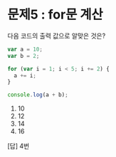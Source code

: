# 문제5 : for문 계산

다음 코드의 출력 값으로 알맞은 것은?

```js
var a = 10;
var b = 2;

for (var i = 1; i < 5; i += 2) {
  a += i;
}

console.log(a + b);
```

1.  10
2.  12
3.  14
4.  16

[답] 4번
